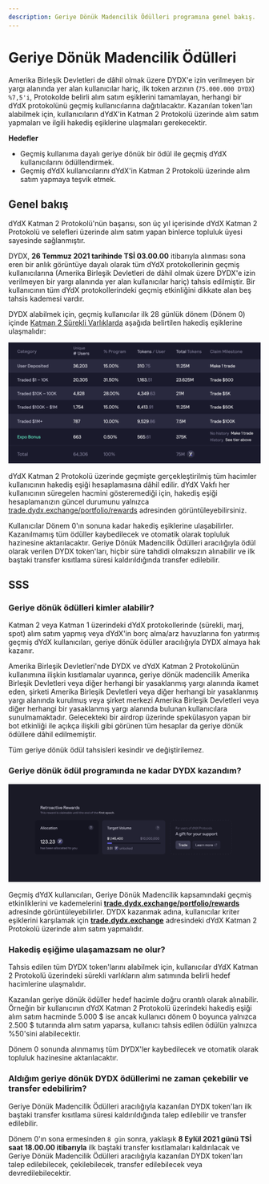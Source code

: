 ```yaml
---
description: Geriye Dönük Madencilik Ödülleri programına genel bakış.
---
```


# Geriye Dönük Madencilik Ödülleri

Amerika Birleşik Devletleri de dâhil olmak üzere DYDX'e izin verilmeyen bir yargı alanında yer alan kullanıcılar hariç, ilk token arzının (`75.000.000 DYDX`) `%7,5'i`, Protokolde belirli alım satım eşiklerini tamamlayan, herhangi bir dYdX protokolünü geçmiş kullanıcılarına dağıtılacaktır. Kazanılan token'ları alabilmek için, kullanıcıların dYdX'in Katman 2 Protokolü üzerinde alım satım yapmaları ve ilgili hakediş eşiklerine ulaşmaları gerekecektir.

**Hedefler**

* Geçmiş kullanıma dayalı geriye dönük bir ödül ile geçmiş dYdX kullanıcılarını ödüllendirmek.
* Geçmiş dYdX kullanıcılarını dYdX'in Katman 2 Protokolü üzerinde alım satım yapmaya teşvik etmek.

## Genel bakış

dYdX Katman 2 Protokolü'nün başarısı, son üç yıl içerisinde dYdX Katman 2 Protokolü ve selefleri üzerinde alım satım yapan binlerce topluluk üyesi sayesinde sağlanmıştır.

DYDX, **26 Temmuz 2021 tarihinde TSİ 03.00.00** itibarıyla alınması sona eren bir anlık görüntüye dayalı olarak tüm dYdX protokollerinin geçmiş kullanıcılarına (Amerika Birleşik Devletleri de dâhil olmak üzere DYDX'e izin verilmeyen bir yargı alanında yer alan kullanıcılar hariç) tahsis edilmiştir. Bir kullanıcının tüm dYdX protokollerindeki geçmiş etkinliğini dikkate alan beş tahsis kademesi vardır.

DYDX alabilmek için, geçmiş kullanıcılar ilk 28 günlük dönem (Dönem 0) içinde [Katman 2 Sürekli Varlıklarda](https://trade.dydx.exchange) aşağıda belirtilen hakediş eşiklerine ulaşmalıdır:

![](../.gitbook/assets/1-retroactive-buckets.png)

dYdX Katman 2 Protokolü üzerinde geçmişte gerçekleştirilmiş tüm hacimler kullanıcının hakediş eşiği hesaplamasına dâhil edilir. dYdX Vakfı her kullanıcının süregelen hacmini gösteremediği için, hakediş eşiği hesaplamanızın güncel durumunu yalnızca [trade.dydx.exchange/portfolio/rewards](https://trade.dydx.exchange/portfolio/rewards) adresinden görüntüleyebilirsiniz.

Kullanıcılar Dönem 0'ın sonuna kadar hakediş eşiklerine ulaşabilirler. Kazanılmamış tüm ödüller kaybedilecek ve otomatik olarak topluluk hazinesine aktarılacaktır. Geriye Dönük Madencilik Ödülleri aracılığıyla ödül olarak verilen DYDX token'ları, hiçbir süre tahdidi olmaksızın alınabilir ve ilk baştaki transfer kısıtlama süresi kaldırıldığında transfer edilebilir.

## **SSS**

### **Geriye dönük ödülleri kimler alabilir?**

Katman 2 veya Katman 1 üzerindeki dYdX protokollerinde (sürekli, marj, spot) alım satım yapmış veya dYdX'in borç alma/arz havuzlarına fon yatırmış geçmiş dYdX kullanıcıları, geriye dönük ödüller aracılığıyla DYDX almaya hak kazanır.

Amerika Birleşik Devletleri'nde DYDX ve dYdX Katman 2 Protokolünün kullanımına ilişkin kısıtlamalar uyarınca, geriye dönük madencilik Amerika Birleşik Devletleri veya diğer herhangi bir yasaklanmış yargı alanında ikamet eden, şirketi Amerika Birleşik Devletleri veya diğer herhangi bir yasaklanmış yargı alanında kurulmuş veya şirket merkezi Amerika Birleşik Devletleri veya diğer herhangi bir yasaklanmış yargı alanında bulunan kullanıcılara sunulmamaktadır. Gelecekteki bir airdrop üzerinde spekülasyon yapan bir bot etkinliği ile açıkça ilişkili gibi görünen tüm hesaplar da geriye dönük ödüllere dâhil edilmemiştir.

Tüm geriye dönük ödül tahsisleri kesindir ve değiştirilemez.

### Geriye dönük ödül programında ne kadar DYDX kazandım?

![Hakediş eşiğini ve durumunu görüntüleyin](../.gitbook/assets/1-retroactive-earn-view.png)

Geçmiş dYdX kullanıcıları, Geriye Dönük Madencilik kapsamındaki geçmiş etkinliklerini ve kademelerini [**trade.dydx.exchange/portfolio/rewards**](https://trade.dydx.exchange/portfolio/rewards) adresinde görüntüleyebilirler. DYDX kazanmak adına, kullanıcılar kriter eşiklerini karşılamak için [**trade.dydx.exchange**](https://trade.dydx.exchange/) adresindeki dYdX Katman 2 Protokolü üzerinde alım satım yapmalıdır.

### Hakediş eşiğime ulaşamazsam ne olur?

Tahsis edilen tüm DYDX token'larını alabilmek için, kullanıcılar dYdX Katman 2 Protokolü üzerindeki sürekli varlıkların alım satımında belirli hedef hacimlerine ulaşmalıdır.

Kazanılan geriye dönük ödüller hedef hacimle doğru orantılı olarak alınabilir. Örneğin bir kullanıcının dYdX Katman 2 Protokolü üzerindeki hakediş eşiği alım satım hacminde 5.000 $ ise ancak kullanıcı dönem 0 boyunca yalnızca 2.500 $ tutarında alım satım yaparsa, kullanıcı tahsis edilen ödülün yalnızca %50'sini alabilecektir.

Dönem 0 sonunda alınmamış tüm DYDX'ler kaybedilecek ve otomatik olarak topluluk hazinesine aktarılacaktır.

### Aldığım geriye dönük DYDX ödüllerimi ne zaman çekebilir ve transfer edebilirim?

Geriye Dönük Madencilik Ödülleri aracılığıyla kazanılan DYDX token'ları ilk baştaki transfer kısıtlama süresi kaldırıldığında talep edilebilir ve transfer edilebilir.

Dönem 0'ın sona ermesinden `8 gün` sonra, yaklaşık **8 Eylül 2021 günü TSİ saat 18.00.00 itibarıyla** ilk baştaki transfer kısıtlamaları kaldırılacak ve Geriye Dönük Madencilik Ödülleri aracılığıyla kazanılan DYDX token'ları talep edilebilecek, çekilebilecek, transfer edilebilecek veya devredilebilecektir.
